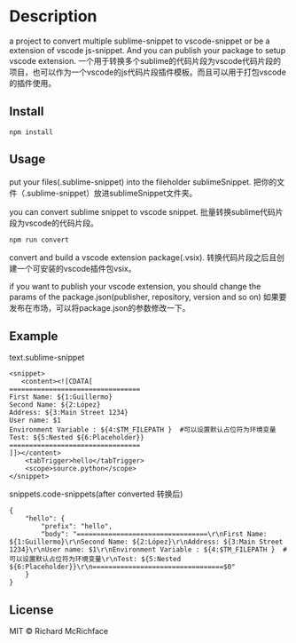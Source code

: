 # Description

a project to convert multiple sublime-snippet to vscode-snippet or be a extension of vscode js-snippet.
And you can publish your package to setup vscode extension.
一个用于转换多个sublime的代码片段为vscode代码片段的项目，也可以作为一个vscode的js代码片段插件模板。而且可以用于打包vscode的插件使用。



## Install

```
npm install
```

## Usage

put your files(.sublime-snippet) into the fileholder sublimeSnippet.
把你的文件（.sublime-snippet）放进sublimeSnippet文件夹。

you can convert sublime snippet to vscode snippet.
批量转换sublime代码片段为vscode的代码片段。
```
npm run convert
```
convert and build a vscode extension package(.vsix).
转换代码片段之后且创建一个可安装的vscode插件包vsix。

if you want to publish your vscode extension, you should change the params of the package.json(publisher, repository, version and so on)
如果要发布在市场，可以将package.json的参数修改一下。

## Example

text.sublime-snippet
```
<snippet>
   <content><![CDATA[
=================================
First Name: ${1:Guillermo}
Second Name: ${2:López}
Address: ${3:Main Street 1234}
User name: $1
Environment Variable : ${4:$TM_FILEPATH }  #可以设置默认占位符为环境变量
Test: ${5:Nested ${6:Placeholder}}
=================================
]]></content>
    <tabTrigger>hello</tabTrigger>
    <scope>source.python</scope>
</snippet>
```

snippets.code-snippets(after converted 转换后)
```
{
	"hello": {
		"prefix": "hello",
		"body": "=================================\r\nFirst Name: ${1:Guillermo}\r\nSecond Name: ${2:López}\r\nAddress: ${3:Main Street 1234}\r\nUser name: $1\r\nEnvironment Variable : ${4:$TM_FILEPATH }  #可以设置默认占位符为环境变量\r\nTest: ${5:Nested ${6:Placeholder}}\r\n=================================$0"
	}
}
```

## License
MIT © Richard McRichface




